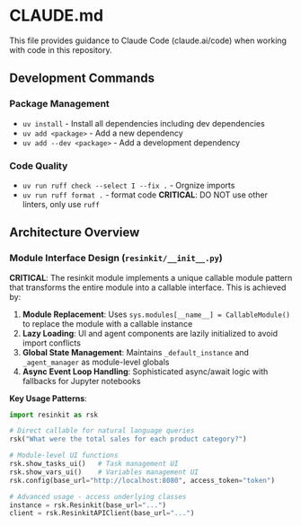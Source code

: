 # CLAUDE.md

This file provides guidance to Claude Code (claude.ai/code) when working with code in this repository.

## Development Commands

### Package Management

- `uv install` - Install all dependencies including dev dependencies
- `uv add <package>` - Add a new dependency
- `uv add --dev <package>` - Add a development dependency

### Code Quality

- `uv run ruff check --select I --fix .` - Orgnize imports
- `uv run ruff format .` - format code
  **CRITICAL**: DO NOT use other linters, only use `ruff`

## Architecture Overview

### Module Interface Design (`resinkit/__init__.py`)

**CRITICAL**: The resinkit module implements a unique callable module pattern that transforms the entire module into a callable interface. This is achieved by:

1. **Module Replacement**: Uses `sys.modules[__name__] = CallableModule()` to replace the module with a callable instance
2. **Lazy Loading**: UI and agent components are lazily initialized to avoid import conflicts
3. **Global State Management**: Maintains `_default_instance` and `_agent_manager` as module-level globals
4. **Async Event Loop Handling**: Sophisticated async/await logic with fallbacks for Jupyter notebooks

**Key Usage Patterns**:

```python
import resinkit as rsk

# Direct callable for natural language queries
rsk("What were the total sales for each product category?")

# Module-level UI functions
rsk.show_tasks_ui()   # Task management UI
rsk.show_vars_ui()    # Variables management UI
rsk.config(base_url="http://localhost:8080", access_token="token")

# Advanced usage - access underlying classes
instance = rsk.Resinkit(base_url="...")
client = rsk.ResinkitAPIClient(base_url="...")
```
